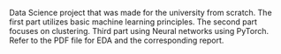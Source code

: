Data Science project that was made for the university from scratch. The first part utilizes basic machine learning principles. The second part focuses on clustering. Third part using Neural networks using PyTorch. Refer to the PDF file for EDA and the corresponding report. 

